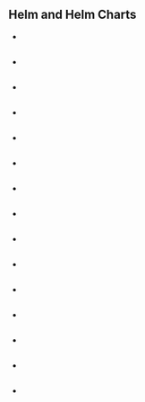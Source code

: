 ## Helm and Helm Charts

- 
```bash

```

- 
```bash

```

- 
```bash

```

- 
```bash

```

- 
```bash

```

- 
```bash

```

- 
```bash

```

- 
```bash

```

- 
```bash

```

- 
```bash

```

- 
```bash

```

- 
```bash

```

- 
```bash

```

- 
```bash

```

- 
```bash

```